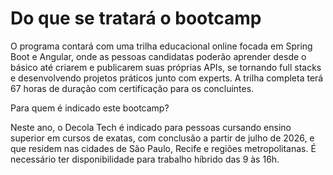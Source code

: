 #  Do que se tratará o bootcamp

O programa contará com uma trilha educacional online focada em Spring Boot e Angular, onde as pessoas candidatas poderão aprender desde o básico até criarem e publicarem suas próprias APIs, se tornando full stacks e desenvolvendo projetos práticos junto com experts. A trilha completa terá 67 horas de duração com certificação para os concluintes.

Para quem é indicado este bootcamp?

Neste ano, o Decola Tech é indicado para pessoas cursando ensino superior em cursos de exatas, com conclusão a partir de julho de 2026, e que residem nas cidades de São Paulo, Recife e regiões metropolitanas. É necessário ter disponibilidade para trabalho híbrido das 9 às 16h.